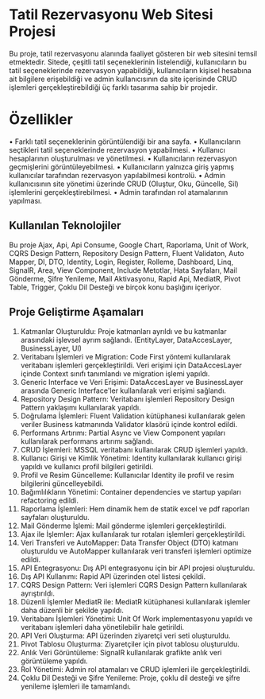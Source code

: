 # Tatil Rezervasyonu Web Sitesi Projesi

Bu proje, tatil rezervasyonu alanında faaliyet gösteren bir web sitesini temsil etmektedir. Sitede, çeşitli tatil seçeneklerinin listelendiği, kullanıcıların bu tatil seçeneklerinde rezervasyon yapabildiği, kullanıcıların kişisel hesabına ait bilgilere erişebildiği ve admin kullanıcısının da site içerisinde CRUD işlemleri gerçekleştirebildiği üç farklı tasarıma sahip bir projedir.

# Özellikler
•	Farklı tatil seçeneklerinin görüntülendiği bir ana sayfa.
•	Kullanıcıların seçtikleri tatil seçeneklerinde rezervasyon yapabilmesi.
•	Kullanıcı hesaplarının oluşturulması ve yönetilmesi.
•	Kullanıcıların rezervasyon geçmişlerini görüntüleyebilmesi.
•	Kullanıcıların yalnızca giriş yapmış kullanıcılar tarafından rezervasyon yapılabilmesi kontrolü.
•	Admin kullanıcısının site yönetimi üzerinde CRUD (Oluştur, Oku, Güncelle, Sil) işlemlerini gerçekleştirebilmesi.
•	Admin tarafından rol atamalarının yapılması.

## Kullanılan Teknolojiler
Bu proje Ajax, Api, Api Consume, Google Chart, Raporlama, Unit of Work, CQRS Design Pattern, Repository Design Pattern, Fluent Validaton, Auto Mapper, DI, DTO, Identity, Login, Register, Rolleme, Dashboard, Linq, SignalR, Area, View Component, Include Metotlar, Hata Sayfaları, Mail Gönderme, Şifre Yenileme, Mail Aktivasyonu, Rapid Api, MediatR, Pivot Table, Trigger, Çoklu Dil Desteği ve birçok konu başlığını içeriyor.

## Proje Geliştirme Aşamaları
1.	Katmanlar Oluşturuldu: Proje katmanları ayrıldı ve bu katmanlar arasındaki işlevsel ayrım sağlandı. (EntityLayer, DataAccesLayer, BusinessLayer, UI)
2.	Veritabanı İşlemleri ve Migration: Code First yöntemi kullanılarak veritabanı işlemleri gerçekleştirildi. Veri erişimi için DataAccesLayer içinde Context sınıfı tanımlandı ve migration işlemi yapıldı.
3.	Generic Interface ve Veri Erişimi: DataAccesLayer ve BusinessLayer arasında Generic Interface'ler kullanılarak veri erişimi sağlandı.
4.	Repository Design Pattern: Veritabanı işlemleri Repository Design Pattern yaklaşımı kullanılarak yapıldı.
5.	Doğrulama İşlemleri: Fluent Validation kütüphanesi kullanılarak gelen veriler Business katmanında Validator klasörü içinde kontrol edildi.
6.	Performans Artırımı: Partial Async ve View Component yapıları kullanılarak performans artırımı sağlandı.
7.	CRUD İşlemleri: MSSQL veritabanı kullanılarak CRUD işlemleri yapıldı.
8.	Kullanıcı Girişi ve Kimlik Yönetimi: Identity kullanılarak kullanıcı girişi yapıldı ve kullanıcı profil bilgileri getirildi.
9.	Profil ve Resim Güncelleme: Kullanıcılar Identity ile profil ve resim bilgilerini güncelleyebildi.
10.	Bağımlılıkların Yönetimi: Container dependencies ve startup yapıları refactoring edildi.
11.	Raporlama İşlemleri: Hem dinamik hem de statik excel ve pdf raporları sayfaları oluşturuldu.
12.	Mail Gönderme İşlemi: Mail gönderme işlemleri gerçekleştirildi.
13.	Ajax ile İşlemler: Ajax kullanılarak tur rotaları işlemleri gerçekleştirildi.
14.	Veri Transferi ve AutoMapper: Data Transfer Object (DTO) katmanı oluşturuldu ve AutoMapper kullanılarak veri transferi işlemleri optimize edildi.
15.	API Entegrasyonu: Dış API entegrasyonu için bir API projesi oluşturuldu.
16.	Dış API Kullanımı: Rapid API üzerinden otel listesi çekildi.
17.	CQRS Design Pattern: Veri işlemleri CQRS Design Pattern kullanılarak ayrıştırıldı.
18.	Düzenli İşlemler MediatR ile: MediatR kütüphanesi kullanılarak işlemler daha düzenli bir şekilde yapıldı.
19.	Veritabanı İşlemleri Yönetimi: Unit Of Work implementasyonu yapıldı ve veritabanı işlemleri daha yönetilebilir hale getirildi.
20.	API Veri Oluşturma: API üzerinden ziyaretçi veri seti oluşturuldu.
21.	Pivot Tablosu Oluşturma: Ziyaretçiler için pivot tablosu oluşturuldu.
22.	Anlık Veri Görüntüleme: SignalR kullanılarak grafikte anlık veri görüntüleme yapıldı.
23.	Rol Yönetimi: Admin rol atamaları ve CRUD işlemleri ile gerçekleştirildi.
24.	Çoklu Dil Desteği ve Şifre Yenileme: Proje, çoklu dil desteği ve şifre yenileme işlemleri ile tamamlandı.
